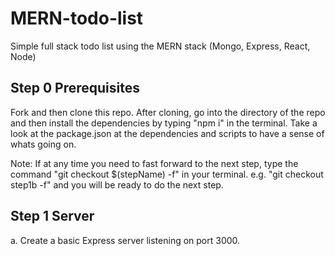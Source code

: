 # MERN-todo-list
Simple full stack todo list using the MERN stack (Mongo, Express, React, Node)


## Step 0 Prerequisites 
Fork and then clone this repo. After cloning, go into the directory of the repo and then install the dependencies by typing "npm i" in the terminal. Take a look at the package.json at the dependencies and scripts to have a sense of whats going on.

Note: If at any time you need to fast forward to the next step, type the command "git checkout $(stepName) -f" in your terminal. e.g. "git checkout step1b -f" and you will be ready to do the next step. 

## Step 1 Server
a. Create a basic Express server listening on port 3000.
